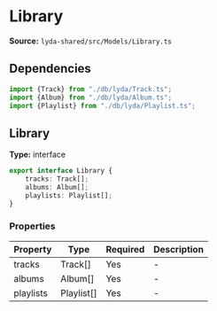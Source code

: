 # Library

**Source:** `lyda-shared/src/Models/Library.ts`

## Dependencies

```typescript
import {Track} from "./db/lyda/Track.ts";
import {Album} from "./db/lyda/Album.ts";
import {Playlist} from "./db/lyda/Playlist.ts";
```

## Library

**Type:** interface

```typescript
export interface Library {
    tracks: Track[];
    albums: Album[];
    playlists: Playlist[];
}
```

### Properties

| Property | Type | Required | Description |
|----------|------|----------|-------------|
| tracks | T​r​a​c​k[] | Yes | - |
| albums | A​l​b​u​m[] | Yes | - |
| playlists | P​l​a​y​l​i​s​t[] | Yes | - |

